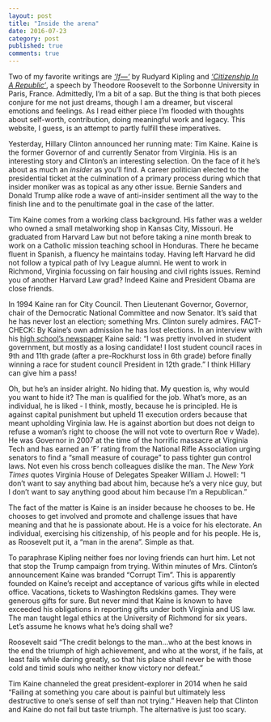 ```yaml
---
layout: post
title: "Inside the arena"
date: 2016-07-23
category: post
published: true
comments: true
---
```

Two of my favorite writings are [*‘If—‘*](http://www.kiplingsociety.co.uk/poems_if.htm) by Rudyard Kipling and [*‘Citizenship In A Republic’*](http://www.theodore-roosevelt.com/trsorbonnespeech.html), a speech by Theodore Roosevelt to the Sorbonne University in Paris, France. Admittedly, I’m a bit of a sap. But the thing is that both pieces conjure for me not just dreams, though I am a dreamer, but visceral emotions and feelings. As I read either piece I’m flooded with thoughts about self-worth, contribution, doing meaningful work and legacy. This website, I guess, is an attempt to partly fulfill these imperatives.

Yesterday, Hillary Clinton announced her running mate: Tim Kaine. Kaine is the former Governor of and currently Senator from Virginia. His is an interesting story and Clinton’s an interesting selection. On the face of it he’s about as much an *insider* as you’ll find. A career politician elected to the presidential ticket at the culmination of a primary process during which that insider moniker was as topical as any other issue. Bernie Sanders and Donald Trump alike rode a wave of anti-insider sentiment all the way to the finish line and to the penultimate goal in the case of the latter.

Tim Kaine comes from a working class background. His father was a welder who owned a small metalworking shop in Kansas City, Missouri. He graduated from Harvard Law but not before taking a nine month break to work on a Catholic mission teaching school in Honduras. There he became fluent in Spanish, a fluency he maintains today. Having left Harvard he did not follow a typical path of Ivy League alumni. He went to work in Richmond, Virginia focussing on fair housing and civil rights issues. Remind you of another Harvard Law grad? Indeed Kaine and President Obama are close friends.

In 1994 Kaine ran for City Council. Then Lieutenant Governor, Governor, chair of the Democratic National Committee and now Senator. It’s said that he has never lost an election; something Mrs. Clinton surely admires. FACT-CHECK: By Kaine’s own admission he has lost elections. In an interview with his [high school’s newspaper](https://pnonline.org/2014/12/10/exclusive-qa-us-senator-tim-kaine/) Kaine said: “I was pretty involved in student government, but mostly as a losing candidate! I lost student council races in 9th and 11th grade (after a pre-Rockhurst loss in 6th grade) before finally winning a race for student council President in 12th grade.” I think Hillary can give him a pass!

Oh, but he’s an insider alright. No hiding that. My question is, why would you want to hide it? The man is qualified for the job. What’s more, as an individual, he is liked - I think, mostly, because he is principled. He is against capital punishment but upheld 11 execution orders because that meant upholding Virginia law. He is against abortion but does not deign to refuse a woman’s right to choose (he will not vote to overturn Roe v Wade). He was Governor in 2007 at the time of the horrific massacre at Virginia Tech and has earned an ‘F’ rating from the National Rifle Association urging senators to find a “small measure of courage” to pass tighter gun control laws. Not even his cross bench colleagues dislike the man. The *New York Times* quotes Virginia House of Delegates Speaker William J. Howell: “I don’t want to say anything bad about him, because he’s a very nice guy, but I don’t want to say anything good about him because I’m a Republican.”

The fact of the matter is Kaine is an insider because he chooses to be. He chooses to get involved and promote and challenge issues that have meaning and that he is passionate about. He is a voice for his electorate. An individual, exercising his citizenship, of his people and for his people. He is, as Roosevelt put it, a “man in the arena”. Simple as that.

To paraphrase Kipling neither foes nor loving friends can hurt him. Let not that stop the Trump campaign from trying. Within minutes of Mrs. Clinton’s announcement Kaine was branded “Corrupt Tim”. This is apparently founded on Kaine’s receipt and acceptance of various gifts while in elected office. Vacations, tickets to Washington Redskins games. They were generous gifts for sure. But never mind that Kaine is known to have exceeded his obligations in reporting gifts under both Virginia and US law. The man taught legal ethics at the University of Richmond for six years. Let’s assume he knows what he’s doing shall we?

Roosevelt said “The credit belongs to the man…who at the best knows in the end the triumph of high achievement, and who at the worst, if he fails, at least fails while daring greatly, so that his place shall never be with those cold and timid souls who neither know victory nor defeat.”

Tim Kaine channeled the great president-explorer in 2014 when he said “Failing at something you care about is painful but ultimately less destructive to one’s sense of self than not trying.” Heaven help that Clinton and Kaine do not fail but taste triumph. The alternative is just too scary.    
